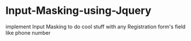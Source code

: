 # Input-Masking-using-Jquery
implement Input Masking to do cool stuff with any Registration form's field like phone number

